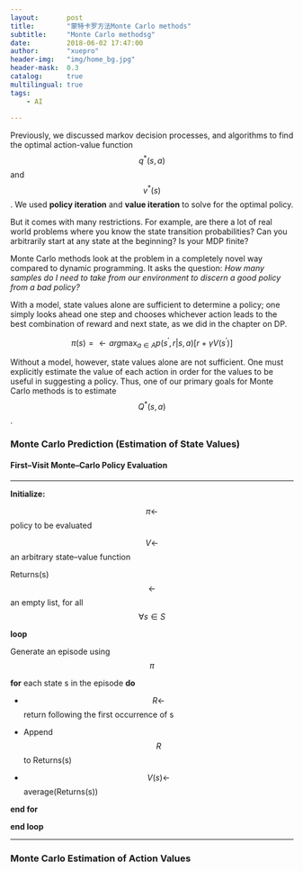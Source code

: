 ```yaml
---
layout:       post
title:        "蒙特卡罗方法Monte Carlo methods"
subtitle:     "Monte Carlo methodsg"
date:         2018-06-02 17:47:00
author:       "xuepro"
header-img:   "img/home_bg.jpg"
header-mask:  0.3
catalog:      true
multilingual: true
tags:
    - AI
    
---
```


Previously, we discussed markov decision processes, and algorithms to find the optimal action-value function 
$$q^*(s,a)$$ and $$v^*(s)$$. We used **policy iteration** and **value iteration** to solve for the optimal policy.

But it comes with many restrictions. For example, are there a lot of real world problems where you know the state transition probabilities?  Can you arbitrarily start at any state at the beginning? Is your MDP finite?

Monte Carlo methods look at the problem in a completely novel way compared to dynamic programming. It asks the question: *How many samples do I need to take from our environment to discern a good policy from a bad policy?*

With a model, state values alone are sufficient to determine a policy; one simply looks ahead one step and chooses whichever
action leads to the best combination of reward and next state, as we did in the chapter on DP.

$$ \pi(s) = \leftarrow arg\max_{a\in A} p(s^{\prime} ,r \vert s,a) [r+ \gamma V(s^{\prime} )] $$

Without a model, however, state values alone are not sufficient. One must explicitly
estimate the value of each action in order for the values to be useful in suggesting a policy.
Thus, one of our primary goals for Monte Carlo methods is to estimate $$Q^*(s,a)$$.

### Monte Carlo Prediction (Estimation of State Values)

#### First–Visit Monte–Carlo Policy Evaluation

-----------------------------------------
**Initialize:**

$$\pi \leftarrow $$   policy to be evaluated

$$V \leftarrow $$  an arbitrary state–value function

Returns(s)  $$\leftarrow $$  an empty list, for all $$\forall s \in S$$

**loop**

Generate an episode using $$\pi$$

**for** each state s in the episode **do**

  - $$R \leftarrow $$  return following the first occurrence of s
  
  - Append $$R$$ to Returns(s)
  
  - $$V(s)\leftarrow $$   average(Returns(s))
  
  
**end for**

**end loop**

-----------------------------------------




### Monte Carlo Estimation of Action Values
